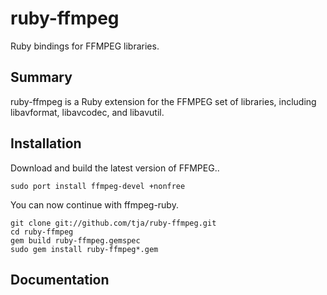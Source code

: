 ruby-ffmpeg
===========
Ruby bindings for FFMPEG libraries.

Summary
-------
ruby-ffmpeg is a Ruby extension for the FFMPEG set of libraries, including libavformat, libavcodec, and libavutil.

Installation
------------
Download and build the latest version of FFMPEG..
  
    sudo port install ffmpeg-devel +nonfree

You can now continue with ffmpeg-ruby.

    git clone git://github.com/tja/ruby-ffmpeg.git
	cd ruby-ffmpeg
    gem build ruby-ffmpeg.gemspec
    sudo gem install ruby-ffmpeg*.gem

Documentation
-------------
